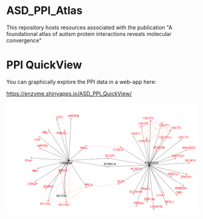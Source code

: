 # ASD_PPI_Atlas
This repository hosts resources associated with the publication "A foundational atlas of autism protein interactions reveals molecular convergence"
# PPI QuickView
You can graphically explore the PPI data in a web-app here:

https://enzyme.shinyapps.io/ASD_PPI_QuickView/

![screenshot](images/QuickViewScreenShot.png)

